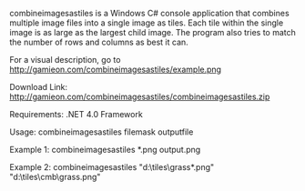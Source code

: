 combineimagesastiles is a Windows C# console application that combines multiple image files into a single image as tiles. Each tile within the single image is as large as the largest child image. The program also tries to match the number of rows and columns as best it can.

For a visual description, go to http://gamieon.com/combineimagesastiles/example.png


Download Link: http://gamieon.com/combineimagesastiles/combineimagesastiles.zip


Requirements:
	.NET 4.0 Framework

Usage: combineimagesastiles filemask outputfile

Example 1: combineimagesastiles *.png output.png

Example 2: combineimagesastiles "d:\tiles\grass*.png" "d:\tiles\cmb\grass.png"
